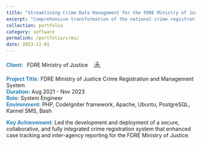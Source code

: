 ```yaml
---
title: "Streamlining Crime Data Management for the FDRE Ministry of Justice"
excerpt: "Comprehensive transformation of the national crime registration and management system, enhancing security and interdepartmental collaboration."
collection: portfolio
category: software
permalink: /portfolio/crms/
date: 2023-11-01
---
```


<div style="display: flex; align-items: center; gap: 10px; margin-bottom: 3px;">
  <span style="color:#2980b9;"><strong>Client:</strong></span> FDRE Ministry of Justice
  <img src="/images/logos/moj.png" alt="MoJ Logo" style="width: 30px; height: 30px; border-radius: 50%; object-fit: cover;">
</div>

<span style="color:#2980b9;"><strong>Project Title:</strong></span> FDRE Ministry of Justice Crime Registration and Management System  
<span style="color:#2980b9;"><strong>Duration:</strong></span> Aug 2021 - Nov 2023  
<span style="color:#2980b9;"><strong>Role:</strong></span> System Engineer 
<br>
<span style="color:#2980b9;"><strong>Environment:</strong></span> PHP, CodeIgniter framework, Apache, Ubuntu, PostgreSQL, Kannel SMS, Bash

<div style="margin-top: 3px;">
<span style="color:#2980b9;"><strong>Key Achievement:</strong></span> Led the development and deployment of a secure, collaborative, and fully integrated crime registration system that enhanced case tracking and inter-agency reporting for the FDRE Ministry of Justice.
</div>